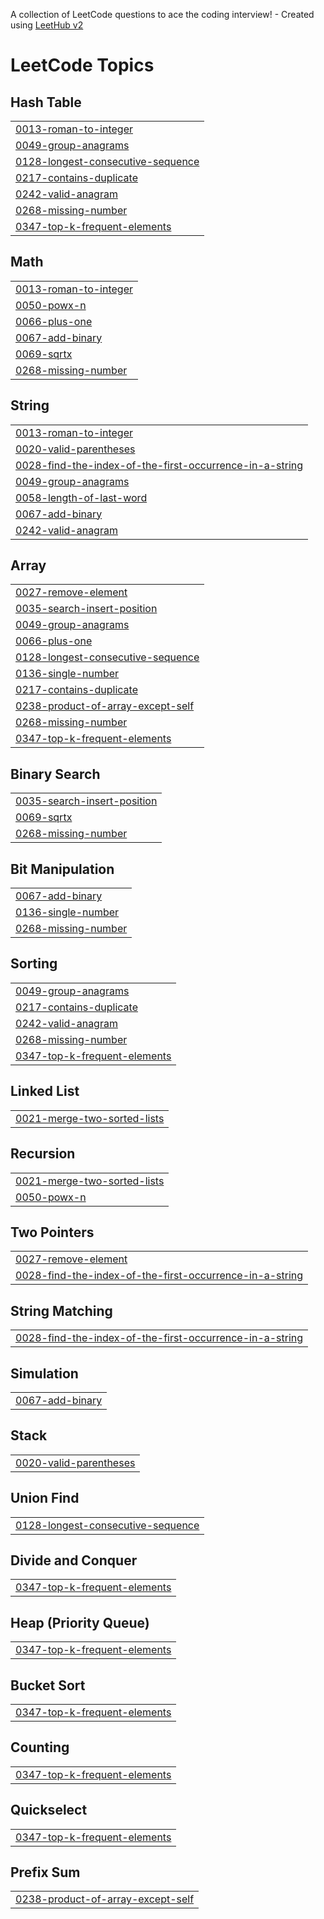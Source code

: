 A collection of LeetCode questions to ace the coding interview! - Created using [LeetHub v2](https://github.com/arunbhardwaj/LeetHub-2.0)
<!---LeetCode Topics Start-->
# LeetCode Topics
## Hash Table
|  |
| ------- |
| [0013-roman-to-integer](https://github.com/abhimlv/LeetCode/tree/master/0013-roman-to-integer) |
| [0049-group-anagrams](https://github.com/abhimlv/LeetCode/tree/master/0049-group-anagrams) |
| [0128-longest-consecutive-sequence](https://github.com/abhimlv/LeetCode/tree/master/0128-longest-consecutive-sequence) |
| [0217-contains-duplicate](https://github.com/abhimlv/LeetCode/tree/master/0217-contains-duplicate) |
| [0242-valid-anagram](https://github.com/abhimlv/LeetCode/tree/master/0242-valid-anagram) |
| [0268-missing-number](https://github.com/abhimlv/LeetCode/tree/master/0268-missing-number) |
| [0347-top-k-frequent-elements](https://github.com/abhimlv/LeetCode/tree/master/0347-top-k-frequent-elements) |
## Math
|  |
| ------- |
| [0013-roman-to-integer](https://github.com/abhimlv/LeetCode/tree/master/0013-roman-to-integer) |
| [0050-powx-n](https://github.com/abhimlv/LeetCode/tree/master/0050-powx-n) |
| [0066-plus-one](https://github.com/abhimlv/LeetCode/tree/master/0066-plus-one) |
| [0067-add-binary](https://github.com/abhimlv/LeetCode/tree/master/0067-add-binary) |
| [0069-sqrtx](https://github.com/abhimlv/LeetCode/tree/master/0069-sqrtx) |
| [0268-missing-number](https://github.com/abhimlv/LeetCode/tree/master/0268-missing-number) |
## String
|  |
| ------- |
| [0013-roman-to-integer](https://github.com/abhimlv/LeetCode/tree/master/0013-roman-to-integer) |
| [0020-valid-parentheses](https://github.com/abhimlv/LeetCode/tree/master/0020-valid-parentheses) |
| [0028-find-the-index-of-the-first-occurrence-in-a-string](https://github.com/abhimlv/LeetCode/tree/master/0028-find-the-index-of-the-first-occurrence-in-a-string) |
| [0049-group-anagrams](https://github.com/abhimlv/LeetCode/tree/master/0049-group-anagrams) |
| [0058-length-of-last-word](https://github.com/abhimlv/LeetCode/tree/master/0058-length-of-last-word) |
| [0067-add-binary](https://github.com/abhimlv/LeetCode/tree/master/0067-add-binary) |
| [0242-valid-anagram](https://github.com/abhimlv/LeetCode/tree/master/0242-valid-anagram) |
## Array
|  |
| ------- |
| [0027-remove-element](https://github.com/abhimlv/LeetCode/tree/master/0027-remove-element) |
| [0035-search-insert-position](https://github.com/abhimlv/LeetCode/tree/master/0035-search-insert-position) |
| [0049-group-anagrams](https://github.com/abhimlv/LeetCode/tree/master/0049-group-anagrams) |
| [0066-plus-one](https://github.com/abhimlv/LeetCode/tree/master/0066-plus-one) |
| [0128-longest-consecutive-sequence](https://github.com/abhimlv/LeetCode/tree/master/0128-longest-consecutive-sequence) |
| [0136-single-number](https://github.com/abhimlv/LeetCode/tree/master/0136-single-number) |
| [0217-contains-duplicate](https://github.com/abhimlv/LeetCode/tree/master/0217-contains-duplicate) |
| [0238-product-of-array-except-self](https://github.com/abhimlv/LeetCode/tree/master/0238-product-of-array-except-self) |
| [0268-missing-number](https://github.com/abhimlv/LeetCode/tree/master/0268-missing-number) |
| [0347-top-k-frequent-elements](https://github.com/abhimlv/LeetCode/tree/master/0347-top-k-frequent-elements) |
## Binary Search
|  |
| ------- |
| [0035-search-insert-position](https://github.com/abhimlv/LeetCode/tree/master/0035-search-insert-position) |
| [0069-sqrtx](https://github.com/abhimlv/LeetCode/tree/master/0069-sqrtx) |
| [0268-missing-number](https://github.com/abhimlv/LeetCode/tree/master/0268-missing-number) |
## Bit Manipulation
|  |
| ------- |
| [0067-add-binary](https://github.com/abhimlv/LeetCode/tree/master/0067-add-binary) |
| [0136-single-number](https://github.com/abhimlv/LeetCode/tree/master/0136-single-number) |
| [0268-missing-number](https://github.com/abhimlv/LeetCode/tree/master/0268-missing-number) |
## Sorting
|  |
| ------- |
| [0049-group-anagrams](https://github.com/abhimlv/LeetCode/tree/master/0049-group-anagrams) |
| [0217-contains-duplicate](https://github.com/abhimlv/LeetCode/tree/master/0217-contains-duplicate) |
| [0242-valid-anagram](https://github.com/abhimlv/LeetCode/tree/master/0242-valid-anagram) |
| [0268-missing-number](https://github.com/abhimlv/LeetCode/tree/master/0268-missing-number) |
| [0347-top-k-frequent-elements](https://github.com/abhimlv/LeetCode/tree/master/0347-top-k-frequent-elements) |
## Linked List
|  |
| ------- |
| [0021-merge-two-sorted-lists](https://github.com/abhimlv/LeetCode/tree/master/0021-merge-two-sorted-lists) |
## Recursion
|  |
| ------- |
| [0021-merge-two-sorted-lists](https://github.com/abhimlv/LeetCode/tree/master/0021-merge-two-sorted-lists) |
| [0050-powx-n](https://github.com/abhimlv/LeetCode/tree/master/0050-powx-n) |
## Two Pointers
|  |
| ------- |
| [0027-remove-element](https://github.com/abhimlv/LeetCode/tree/master/0027-remove-element) |
| [0028-find-the-index-of-the-first-occurrence-in-a-string](https://github.com/abhimlv/LeetCode/tree/master/0028-find-the-index-of-the-first-occurrence-in-a-string) |
## String Matching
|  |
| ------- |
| [0028-find-the-index-of-the-first-occurrence-in-a-string](https://github.com/abhimlv/LeetCode/tree/master/0028-find-the-index-of-the-first-occurrence-in-a-string) |
## Simulation
|  |
| ------- |
| [0067-add-binary](https://github.com/abhimlv/LeetCode/tree/master/0067-add-binary) |
## Stack
|  |
| ------- |
| [0020-valid-parentheses](https://github.com/abhimlv/LeetCode/tree/master/0020-valid-parentheses) |
## Union Find
|  |
| ------- |
| [0128-longest-consecutive-sequence](https://github.com/abhimlv/LeetCode/tree/master/0128-longest-consecutive-sequence) |
## Divide and Conquer
|  |
| ------- |
| [0347-top-k-frequent-elements](https://github.com/abhimlv/LeetCode/tree/master/0347-top-k-frequent-elements) |
## Heap (Priority Queue)
|  |
| ------- |
| [0347-top-k-frequent-elements](https://github.com/abhimlv/LeetCode/tree/master/0347-top-k-frequent-elements) |
## Bucket Sort
|  |
| ------- |
| [0347-top-k-frequent-elements](https://github.com/abhimlv/LeetCode/tree/master/0347-top-k-frequent-elements) |
## Counting
|  |
| ------- |
| [0347-top-k-frequent-elements](https://github.com/abhimlv/LeetCode/tree/master/0347-top-k-frequent-elements) |
## Quickselect
|  |
| ------- |
| [0347-top-k-frequent-elements](https://github.com/abhimlv/LeetCode/tree/master/0347-top-k-frequent-elements) |
## Prefix Sum
|  |
| ------- |
| [0238-product-of-array-except-self](https://github.com/abhimlv/LeetCode/tree/master/0238-product-of-array-except-self) |
<!---LeetCode Topics End-->